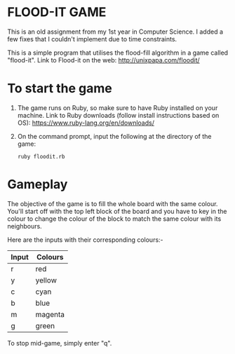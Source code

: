 # FLOOD-IT GAME

This is an old assignment from my 1st year in Computer Science. I added a few fixes that I couldn't implement due to time constraints.

This is a simple program that utilises the flood-fill algorithm in a game called "flood-it".
Link to Flood-it on the web: http://unixpapa.com/floodit/

# To start the game

1. The game runs on Ruby, so make sure to have Ruby installed on your machine.
    Link to Ruby downloads (follow install instructions based on OS): https://www.ruby-lang.org/en/downloads/

2. On the command prompt, input the following at the directory of the game:
    ```
    ruby floodit.rb
    ```

# Gameplay

The objective of the game is to fill the whole board with the same colour. You'll start off with the top left block of the board and you have to key in the colour to change the colour of the block to match the same colour with its neighbours.

Here are the inputs with their corresponding colours:-

| Input | Colours |
|-------|---------|
|   r   | red     |
|   y   | yellow  |
|   c   | cyan    |
|   b   | blue    |
|   m   | magenta |
|   g   | green   |

To stop mid-game, simply enter "q".

